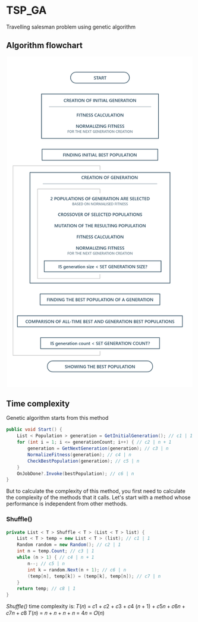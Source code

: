 # TSP_GA

Travelling salesman problem using genetic algorithm

## Algorithm flowchart

<p align="center">
  <img src="https://github.com/devJUKI/TSP_GA/blob/main/img1.png" alt="drawing" width="500"/>
</p>

## Time complexity

Genetic algorithm starts from this method

```cs
public void Start() {
    List < Population > generation = GetInitialGeneration(); // c1 | 1
    for (int i = 1; i <= generationCount; i++) { // c2 | n + 1
        generation = GetNextGeneration(generation); // c3 | n
        NormalizeFitness(generation); // c4 | n
        CheckBestPopulation(generation); // c5 | n
    }
    OnJobDone?.Invoke(bestPopulation); // c6 | n
}
```

But to calculate the complexity of this method, you first need to calculate the complexity of the methods that it calls.
Let's start with a method whose performance is independent from other methods.

### Shuffle()

```cs
private List < T > Shuffle < T > (List < T > list) {
    List < T > temp = new List < T > (list); // c1 | 1
    Random random = new Random(); // c2 | 1
    int n = temp.Count; // c3 | 1
    while (n > 1) { // c4 | n + 1
        n--; // c5 | n
        int k = random.Next(n + 1); // c6 | n
        (temp[n], temp[k]) = (temp[k], temp[n]); // c7 | n
    }
    return temp; // c8 | 1
}
```

<i>Shuffle()</i> time complexity is:
𝑇(𝑛) = 𝑐1 + 𝑐2 + 𝑐3 + 𝑐4
(𝑛 + 1) + 𝑐5𝑛 + 𝑐6𝑛 + 𝑐7𝑛 + 𝑐8
𝑇(𝑛) = 𝑛 + 𝑛 + 𝑛 + 𝑛 = 4𝑛 = 𝑂(𝑛)
